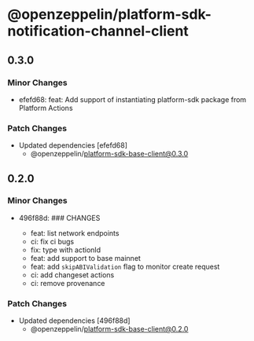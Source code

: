 # @openzeppelin/platform-sdk-notification-channel-client

## 0.3.0

### Minor Changes

- efefd68: feat: Add support of instantiating platform-sdk package from Platform Actions

### Patch Changes

- Updated dependencies [efefd68]
  - @openzeppelin/platform-sdk-base-client@0.3.0

## 0.2.0

### Minor Changes

- 496f88d: ### CHANGES

  - feat: list network endpoints
  - ci: fix ci bugs
  - fix: type with actionId
  - feat: add support to base mainnet
  - feat: add `skipABIValidation` flag to monitor create request
  - ci: add changeset actions
  - ci: remove provenance

### Patch Changes

- Updated dependencies [496f88d]
  - @openzeppelin/platform-sdk-base-client@0.2.0
